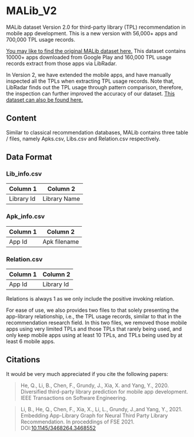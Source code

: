 # MALib_V2
MALib dataset Version 2.0 for third-party library (TPL) recommendation in mobile app development. This is a new version with 56,000+ apps and 700,000 TPL usage records.


[You may like to find the original MALib dataset here.](https://github.com/fio1982/MALib) This dataset contains 10000+ apps downloaded from Google Play and 160,000 TPL usage records extract from those apps via LibRadar.

In Version 2, we have extended the mobile apps, and have manually inspected all the TPLs when extracting TPL usage records. Note that, LibRadar finds out the TPL usage through pattern comparison, therefore, the inspection can further improved the accuracy of our dataset. [This dataset can also be found here.](https://github.com/malibdata/MALib-Dataset)

## Content
Similar to classical recommendation databases, MALib contains three table / files, namely Apks.csv, Libs.csv and Relation.csv respectively.

## Data Format
### Lib_info.csv

Column 1|Column 2
---|---|
Library Id|Library Name

### Apk_info.csv

Column 1|Column 2
---|---|
App Id|Apk filename

### Relation.csv

Column 1|Column 2
---|---|
App Id|Library Id

Relations is always 1 as we only include the positive invoking relation.

For ease of use, we also provides two files to that solely presenting the app-library relationship, i.e., the TPL usage records, similar to that in the recommendation research field. In this two files, we removed those mobile apps using very limited TPLs and those TPLs that rarely being used, and only keep mobile apps using at least 10 TPLs, and TPLs being used by at least 6 mobile apps.

## Citations

It would be very much appreciated if you cite the following papers:

>He, Q., Li, B., Chen, F., Grundy, J., Xia, X. and Yang, Y., 2020. Diversified third-party library prediction for mobile app development. IEEE Transactions on Software Engineering.


>Li, B., He, Q., Chen, F.,  Xia, X., Li, L., Grundy, J.,and Yang, Y., 2021. Embedding App-Library Graph for Neural Third Party Library Recommendation. In proceddings of FSE 2021. DOI:[10.1145/3468264.3468552](10.1145/3468264.3468552)


